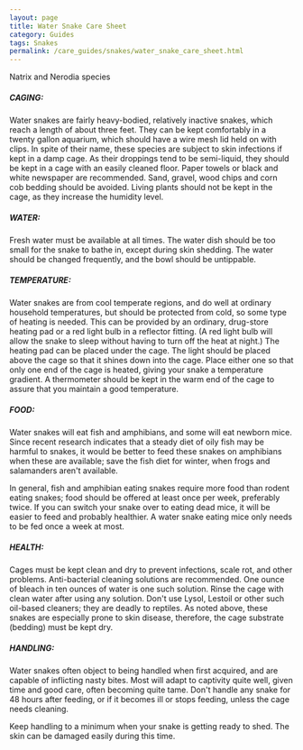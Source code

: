 ```yaml
---
layout: page
title: Water Snake Care Sheet
category: Guides
tags: Snakes
permalink: /care_guides/snakes/water_snake_care_sheet.html
---
```


Natrix and Nerodia species

##### CAGING: 

Water snakes are fairly heavy-bodied, relatively inactive snakes, which reach a length of about three feet. They can be kept comfortably in a twenty gallon aquarium, which should have a wire mesh lid held on with clips. In spite of their name, these species are subject to skin infections if kept in a damp cage. As their droppings tend to be semi-liquid, they should be kept in a cage with an easily cleaned floor. Paper towels or black and white newspaper are recommended. Sand, gravel, wood chips and corn cob bedding should be avoided. Living plants should not be kept in the cage, as they increase the humidity level.

##### WATER: 

Fresh water must be available at all times. The water dish should be too small for the snake to bathe in, except during skin shedding. The water should be changed frequently, and the bowl should be untippable.

##### TEMPERATURE: 

Water snakes are from cool temperate regions, and do well at ordinary household temperatures, but should be protected from cold, so some type of heating is needed. This can be provided by an ordinary, drug-store heating pad or a red light bulb in a reflector fitting. (A red light bulb will allow the snake to sleep without having to turn off the heat at night.) The heating pad can be placed under the cage. The light should be placed above the cage so that it shines down into the cage. Place either one so that only one end of the cage is heated, giving your snake a temperature gradient. A thermometer should be kept in the warm end of the cage to assure that you maintain a good temperature.

##### FOOD: 

Water snakes will eat fish and amphibians, and some will eat newborn mice. Since recent research indicates that a steady diet of oily fish may be harmful to snakes, it would be better to feed these snakes on amphibians when these are available; save the fish diet for winter, when frogs and salamanders aren't available.

In general, fish and amphibian eating snakes require more food than rodent eating snakes; food should be offered at least once per week, preferably twice. If you can switch your snake over to eating dead mice, it will be easier to feed and probably healthier. A water snake eating mice only needs to be fed once a week at most.

##### HEALTH: 

Cages must be kept clean and dry to prevent infections, scale rot, and other problems. Anti-bacterial cleaning solutions are recommended. One ounce of bleach in ten ounces of water is one such solution. Rinse the cage with clean water after using any solution. Don't use Lysol, Lestoil or other such oil-based cleaners; they are deadly to reptiles. As noted above, these snakes are especially prone to skin disease, therefore, the cage substrate (bedding) must be kept dry.

##### HANDLING: 

Water snakes often object to being handled when first acquired, and are capable of inflicting nasty bites. Most will adapt to captivity quite well, given time and good care, often becoming quite tame. Don't handle any snake for 48 hours after feeding, or if it becomes ill or stops feeding, unless the cage needs cleaning.

Keep handling to a minimum when your snake is getting ready to shed. The skin can be damaged easily during this time.